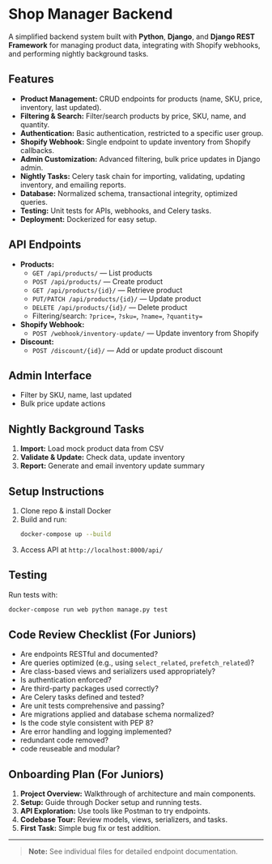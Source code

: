 # Shop Manager Backend

A simplified backend system built with **Python**, **Django**, and **Django REST Framework** for managing product data, integrating with Shopify webhooks, and performing nightly background tasks.

## Features

- **Product Management:** CRUD endpoints for products (name, SKU, price, inventory, last updated).
- **Filtering & Search:** Filter/search products by price, SKU, name, and quantity.
- **Authentication:** Basic authentication, restricted to a specific user group.
- **Shopify Webhook:** Single endpoint to update inventory from Shopify callbacks.
- **Admin Customization:** Advanced filtering, bulk price updates in Django admin.
- **Nightly Tasks:** Celery task chain for importing, validating, updating inventory, and emailing reports.
- **Database:** Normalized schema, transactional integrity, optimized queries.
- **Testing:** Unit tests for APIs, webhooks, and Celery tasks.
- **Deployment:** Dockerized for easy setup.

## API Endpoints

- **Products:**  
    - `GET /api/products/` — List products  
    - `POST /api/products/` — Create product  
    - `GET /api/products/{id}/` — Retrieve product  
    - `PUT/PATCH /api/products/{id}/` — Update product  
    - `DELETE /api/products/{id}/` — Delete product  
    - Filtering/search: `?price=`, `?sku=`, `?name=`, `?quantity=`
- **Shopify Webhook:**  
    - `POST /webhook/inventory-update/` — Update inventory from Shopify
- **Discount:**  
    - `POST /discount/{id}/` — Add or update product discount

## Admin Interface

- Filter by SKU, name, last updated
- Bulk price update actions

## Nightly Background Tasks

1. **Import:** Load mock product data from CSV
2. **Validate & Update:** Check data, update inventory
3. **Report:** Generate and email inventory update summary

## Setup Instructions

1. Clone repo & install Docker
2. Build and run:  
    ```sh
    docker-compose up --build
    ```
3. Access API at `http://localhost:8000/api/`

## Testing

Run tests with:
```sh
docker-compose run web python manage.py test
```

## Code Review Checklist (For Juniors)

- Are endpoints RESTful and documented?
- Are queries optimized (e.g., using `select_related`, `prefetch_related`)?
- Are class-based views and serializers used appropriately?
- Is authentication enforced?
- Are third-party packages used correctly?
- Are Celery tasks defined and tested?
- Are unit tests comprehensive and passing?
- Are migrations applied and database schema normalized?
- Is the code style consistent with PEP 8?
- Are error handling and logging implemented?
- redundant code removed?
- code reuseable and modular?


## Onboarding Plan (For Juniors)

1. **Project Overview:** Walkthrough of architecture and main components.
2. **Setup:** Guide through Docker setup and running tests.
3. **API Exploration:** Use tools like Postman to try endpoints.
4. **Codebase Tour:** Review models, views, serializers, and tasks.
5. **First Task:** Simple bug fix or test addition.

---

> **Note:** See individual files for detailed endpoint documentation.